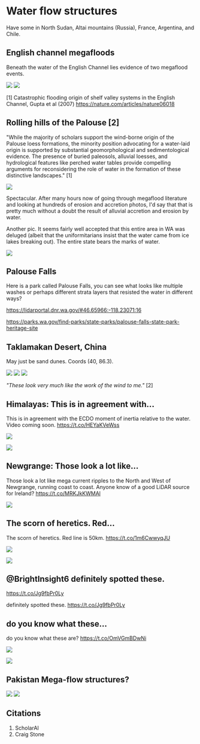 # Water flow structures

Have some in North Sudan, Altai mountains (Russia), France, Argentina, and Chile.

## English channel megafloods

Beneath the water of the English Channel lies evidence of two megaflood events.

![](img/english-channel1.jpg)
![](img/english-channel2.jpg)

[1] Catastrophic flooding origin of shelf valley systems in the English Channel, Gupta et al (2007)
https://nature.com/articles/nature06018

## Rolling hills of the Palouse [2]

"While the majority of scholars support the wind-borne origin of the Palouse loess formations, the minority position advocating for a water-laid origin is supported by substantial geomorphological and sedimentological evidence. The presence of buried paleosols, alluvial loesses, and hydrological features like perched water tables provide compelling arguments for reconsidering the role of water in the formation of these distinctive landscapes." [1]

![](img/palouse.jpg)

Spectacular. After many hours now of going through megaflood literature and looking at hundreds of erosion and accretion photos, I'd say that that is pretty much without a doubt the result of alluvial accretion and erosion by water.

Another pic. It seems fairly well accepted that this entire area in WA was deluged (albeit that the uniformitarians insist that the water came from ice lakes breaking out). The entire state bears the marks of water.

![](img/palouse2.jpg)

## Palouse Falls

Here is a park called Palouse Falls, you can see what looks like multiple washes or perhaps different strata layers that resisted the water in different ways?

https://lidarportal.dnr.wa.gov/#46.65966:-118.23071:16

https://parks.wa.gov/find-parks/state-parks/palouse-falls-state-park-heritage-site

## Taklamakan Desert, China

May just be sand dunes. Coords (40, 86.3).

![](img/dunes.png)
![](img/dunes2.png)
![](img/dunes3.png)

*"These look very much like the work of the wind to me."* [2]

## Himalayas: This is in agreement with...

This is in agreement with the ECDO moment of inertia relative to the water. Video coming soon. https://t.co/HEYaKVeWss

![](img/1800176547665707245-GPuCzbSXEAAqgty.jpg)

![](img/1800176547665707245-GPuC1TgWkAA7GTI.png)

## Newgrange: Those look a lot like...

Those look a lot like mega current ripples to the North and West of Newgrange, running coast to coast. Anyone know of a good LiDAR source for Ireland? https://t.co/MRKJkKWMAl

![](img/1834681409081864595-GXYYi4AWwAABZLX.jpg)

## The scorn of heretics. Red...

The scorn of heretics. Red line is 50km. https://t.co/1m6CwwyqJU

![](img/1809559238139621796-GRzX4rxWkAAP2cv.jpg)

![](img/1809559238139621796-GRzYh4OWIAAlUWW.jpg)

## @BrightInsight6 definitely spotted these.
https://t.co/Jg9fbPr0Ly

definitely spotted these. https://t.co/Jg9fbPr0Ly

## do you know what these...

do you know what these are? https://t.co/OmVGmBDwNi

![](img/1809357899006616000-GRwhI61acAEJhOB.jpg)

![](img/1809357899006616000-GRwhWqNboAAu5UG.jpg)

## Pakistan Mega-flow structures?

![](img/pakistan.jpg)
![](img/pakistan2.jpg)

## Citations

1. ScholarAI
2. Craig Stone